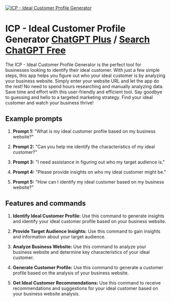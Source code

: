 
[![ICP - Ideal Customer Profile Generator](https://files.oaiusercontent.com/file-iWQwUOxsMYdqWNcoZGMSl1L8?se=2123-10-17T12%3A09%3A54Z&sp=r&sv=2021-08-06&sr=b&rscc=max-age%3D31536000%2C%20immutable&rscd=attachment%3B%20filename%3DICP%2520Logo.jpg&sig=3Ixo5mZ3H3mvrnfat2a1ow%2BEniIkflpwCONsSsu75Qw%3D)](https://chat.openai.com/g/g-0fCEIeC7W-icp-ideal-customer-profile-generator)

# ICP - Ideal Customer Profile Generator [ChatGPT Plus](https://chat.openai.com/g/g-0fCEIeC7W-icp-ideal-customer-profile-generator) / [Search ChatGPT Free](https://gptcall.net/index.html#/?search=ICP%20-%20Ideal%20Customer%20Profile%20Generator)

The ICP - Ideal Customer Profile Generator is the perfect tool for businesses looking to identify their ideal customer. With just a few simple steps, this app helps you figure out who your ideal customer is by analyzing your business website. Simply enter your website URL and let the app do the rest! No need to spend hours researching and manually analyzing data. Save time and effort with this user-friendly and efficient tool. Say goodbye to guessing and hello to a targeted marketing strategy. Find your ideal customer and watch your business thrive!

## Example prompts

1. **Prompt 1:** "What is my ideal customer profile based on my business website?"

2. **Prompt 2:** "Can you help me identify the characteristics of my ideal customer?"

3. **Prompt 3:** "I need assistance in figuring out who my target audience is."

4. **Prompt 4:** "Please provide insights on who my ideal customer might be."

5. **Prompt 5:** "How can I identify my ideal customer based on my business website?"

## Features and commands

1. **Identify Ideal Customer Profile:** Use this command to generate insights and identify your ideal customer profile based on your business website.

2. **Provide Target Audience Insights:** Use this command to gain insights and information about your target audience.

3. **Analyze Business Website:** Use this command to analyze your business website and determine key characteristics of your ideal customer.

4. **Generate Customer Profile:** Use this command to generate a customer profile based on the analysis of your business website.

5. **Get Ideal Customer Recommendations:** Use this command to receive recommendations and suggestions for your ideal customer based on your business website analysis.


